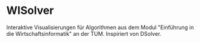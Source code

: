 # WISolver
Interaktive Visualisierungen für Algorithmen aus dem Modul "Einführung in die Wirtschaftsinformatik" an der TUM.
Inspiriert von DSolver.
